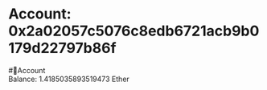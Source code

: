 
Account: 0x2a02057c5076c8edb6721acb9b0179d22797b86f
===================================================
  
#📜Account  
Balance: 1.4185035893519473 Ether